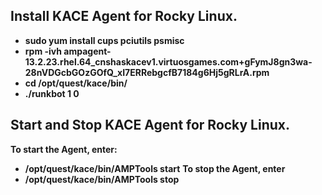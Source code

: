 ## Install KACE Agent for Rocky Linux.
- **sudo yum install cups pciutils psmisc**
- **rpm -ivh ampagent-13.2.23.rhel.64_cnshaskacev1.virtuosgames.com+gFymJ8gn3wa-28nVDGcbGOzGOfQ_xI7ERRebgcfB7184g6Hj5gRLrA.rpm**
- **cd /opt/quest/kace/bin/**
- **./runkbot 1 0**
## Start and Stop KACE Agent for Rocky Linux.
**To start the Agent, enter:**
- **/opt/quest/kace/bin/AMPTools start**
**To stop the Agent, enter**
- **/opt/quest/kace/bin/AMPTools stop**
